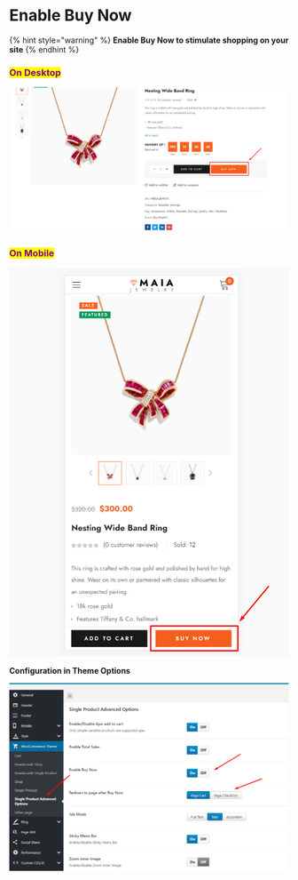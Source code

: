 # Enable Buy Now

{% hint style="warning" %}
**Enable Buy Now to stimulate shopping on your site**
{% endhint %}

### <mark style="color:purple;">**On Desktop**</mark>

![](../.gitbook/assets/woo-setting-17.png)

### <mark style="color:purple;">**On Mobile**</mark>

![](../.gitbook/assets/woo-setting-17-2.png)

**Configuration in Theme Options**

![](../.gitbook/assets/woo-setting-17-1.png)
